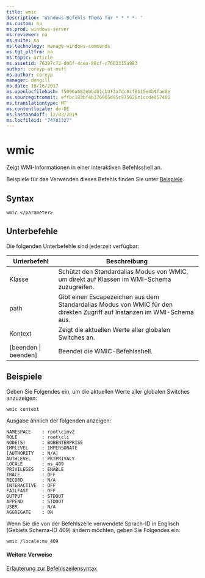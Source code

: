 ```yaml
---
title: wmic
description: 'Windows-Befehls Thema für * * * *- '
ms.custom: na
ms.prod: windows-server
ms.reviewer: na
ms.suite: na
ms.technology: manage-windows-commands
ms.tgt_pltfrm: na
ms.topic: article
ms.assetid: 76397c72-d06f-4cea-88cf-c7603315a983
author: coreyp-at-msft
ms.author: coreyp
manager: dongill
ms.date: 10/16/2017
ms.openlocfilehash: f5096ab82ebbd01cb4f3a7dc0cf0b15e4b9fae8e
ms.sourcegitcommit: effbc183bf4b370905d95c975626c1ccde057401
ms.translationtype: MT
ms.contentlocale: de-DE
ms.lasthandoff: 12/03/2019
ms.locfileid: "74781327"
---
```

# <a name="wmic"></a>wmic



Zeigt WMI-Informationen in einer interaktiven Befehlsshell an.

Beispiele für das Verwenden dieses Befehls finden Sie unter [Beispiele](#BKMK_examples).

## <a name="syntax"></a>Syntax

```
wmic </parameter>
```

## <a name="sub-commands"></a>Unterbefehle

Die folgenden Unterbefehle sind jederzeit verfügbar:

|Unterbefehl|Beschreibung|
|-----------|-----------|
|Klasse|Schützt den Standardalias Modus von WMIC, um direkt auf Klassen im WMI-Schema zuzugreifen.|
|path|Gibt einen Escapezeichen aus dem Standardalias Modus von WMIC für den direkten Zugriff auf Instanzen im WMI-Schema aus.|
|Kontext|Zeigt die aktuellen Werte aller globalen Switches an.|
|[beenden \| beenden]|Beendet die WMIC-Befehlsshell.|

## <a name="BKMK_examples"></a>Beispiele

Geben Sie Folgendes ein, um die aktuellen Werte aller globalen Switches anzuzeigen:
```
wmic context
```
Ausgabe ähnlich der folgenden anzeigen:
```
NAMESPACE    : root\cimv2
ROLE         : root\cli
NODE(S)      : BOBENTERPRISE
IMPLEVEL     : IMPERSONATE
[AUTHORITY   : N/A]
AUTHLEVEL    : PKTPRIVACY
LOCALE       : ms_409
PRIVILEGES   : ENABLE
TRACE        : OFF
RECORD       : N/A
INTERACTIVE  : OFF
FAILFAST     : OFF
OUTPUT       : STDOUT
APPEND       : STDOUT
USER         : N/A
AGGREGATE    : ON
```
Wenn Sie die von der Befehlszeile verwendete Sprach-ID in Englisch (Gebiets Schema-ID 409) ändern möchten, geben Sie Folgendes ein:
```
wmic /locale:ms_409
```

#### <a name="additional-references"></a>Weitere Verweise

[Erläuterung zur Befehlszeilensyntax](command-line-syntax-key.md)
